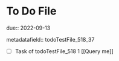 # To Do File

due:: 2022-09-13

metadatafield:: todoTestFile_518_37

- [ ] Task of todoTestFile_518 1 [[Query me]]
